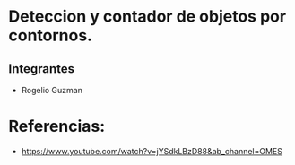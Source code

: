 # Deteccion y contador de objetos por contornos.

## Integrantes

- Rogelio Guzman 

# Referencias:
- https://www.youtube.com/watch?v=jYSdkLBzD88&ab_channel=OMES
